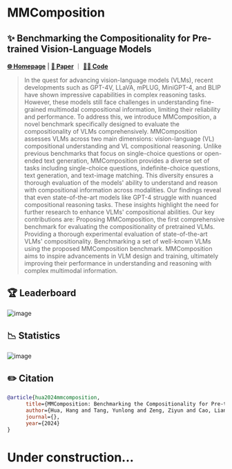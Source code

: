 # MMComposition

## ✨ Benchmarking the Compositionality for Pre-trained Vision-Language Models
[**🌐 Homepage**](https://yunlong10.github.io/projects/mmcomposition) | [**🔬 Paper**](https://github.com/yunlong10/MMComposition) ｜ [**👩‍💻 Code**](https://github.com/yunlong10/MMComposition)
> In the quest for advancing vision-language models (VLMs), recent developments such as GPT-4V, LLaVA, mPLUG, MiniGPT-4, and BLIP have shown impressive capabilities in complex reasoning tasks. However, these models still face challenges in understanding fine-grained multimodal compositional information, limiting their reliability and performance. To address this, we introduce MMComposition, a novel benchmark specifically designed to evaluate the compositionality of VLMs comprehensively. MMComposition assesses VLMs across two main dimensions: vision-language (VL) compositional understanding and VL compositional reasoning. Unlike previous benchmarks that focus on single-choice questions or open-ended text generation, MMComposition provides a diverse set of tasks including single-choice questions, indefinite-choice questions, text generation, and text-image matching. This diversity ensures a thorough evaluation of the models' ability to understand and reason with compositional information across modalities. Our findings reveal that even state-of-the-art models like GPT-4 struggle with nuanced compositional reasoning tasks. These insights highlight the need for further research to enhance VLMs' compositional abilities. Our key contributions are:
Proposing MMComposition, the first comprehensive benchmark for evaluating the compositionality of pretrained VLMs.
Providing a thorough experimental evaluation of state-of-the-art VLMs' compositionality.
Benchmarking a set of well-known VLMs using the proposed MMComposition benchmark.
MMComposition aims to inspire advancements in VLM design and training, ultimately improving their performance in understanding and reasoning with complex multimodal information.

## 🏆 Leaderboard

![image](https://github.com/user-attachments/assets/1a030ccf-a094-4760-9d32-05988f9009b9)

## 📉 Statistics

![image](https://github.com/user-attachments/assets/b04cf36a-697b-4b75-b6a2-966d71ab8a2c)

## ✏️ Citation
```bibtex
@article{hua2024mmcomposition,
      title={MMComposition: Benchmarking the Compositionality for Pre-trained Vision-Language Models},
      author={Hua, Hang and Tang, Yunlong and Zeng, Ziyun and Cao, Liangliang and Yang, Zhengyuan and He, Hangfeng and Xu, Chenliang and Luo, Jiebo},
      journal={},
      year={2024}
}
```

# Under construction...
